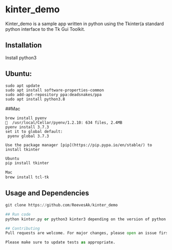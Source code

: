 # kinter_demo

Kinter_demo is a sample app written in python using the Tkinter(a standard python interface to the Tk Gui Toolkit.

## Installation
Install python3 
## Ubuntu:
```
sudo apt update
sudo apt install software-properties-common
sudo add-apt-repository ppa:deadsnakes/ppa
sudo apt install python3.8
```

##Mac
```
brew install pyenv
🍺  /usr/local/Cellar/pyenv/1.2.10: 634 files, 2.4MB
pyenv install 3.7.3
set it to global default:
 pyenv global 3.7.3
 ```

```Install Tkinter 
Use the package manager [pip](https://pip.pypa.io/en/stable/) to install tkinter
```

```bash
Ubuntu
pip install tkinter

Mac
brew install tcl-tk
```

## Usage and Dependencies

```python
git clone https://github.com/ReevesAk/kinter_demo

## Run code
python kinter.py or python3 kinter3 depending on the version of python installed on your machine

## Contributing
Pull requests are welcome. For major changes, please open an issue first to discuss what you would like to change.

Please make sure to update tests as appropriate.
